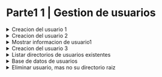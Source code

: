 # Parte1 1 | Gestion de usuarios

<details>
<summary>Creacion del usuario 1</summary>

        Para la creacion de un usuario es necesario utilizar el comando sudo adduser nombre_usuario. Al ejecutar este comando         establece un password.

     <div align="center">
        <a href="" target="_blank"><img src="https://github.com/JulioFernandez99/so1_actividades_201902416/blob/main/Recursos/Actividad3/creando_usuario1.png" style="width:50rem"></a>
    </div>

</details>

<details>
<summary>Creacion del usuario 2</summary>

     Para la creacion de un usuario es necesario utilizar el comando sudo adduser nombre_usuario. Al ejecutar este comando establece un password.

     <div align="center">
        <a href="" target="_blank"><img src="https://github.com/JulioFernandez99/P2_MIA_201902416/blob/main/FilesReportes/login.png" style="width:50rem"></a>
    </div>

</details>

<details>
    <summary>Mostrar informacion de usuario1</summary>

        Para mostrar la informacion de dicho usuario, se ultiliza el siguiente comando, id nombre_usuario1.   
        
        <div align="center">
            <a href="" target="_blank"><img src="https://github.com/JulioFernandez99/P2_MIA_201902416/blob/main/FilesReportes/login.png" style="width:50rem"></a>
    </div>

</details>


<details>
    <summary>Creacion del usuario 3</summary>
        <div align="center">
            <a href="" target="_blank"><img src="https://github.com/JulioFernandez99/P2_MIA_201902416/blob/main/FilesReportes/login.png" style="width:50rem"></a>
    </div>

</details>

<details>
    <summary>Listar directorios de usuarios existentes</summary>

    Para ver los directorios raiz de cada usuario hay que hacer el comando ls a la ruta home, de la siguiente manera: ls /home

        <div align="center">
            <a href="" target="_blank"><img src="https://github.com/JulioFernandez99/P2_MIA_201902416/blob/main/FilesReportes/login.png" style="width:50rem"></a>
    </div>

</details>


<details>
    <summary>Base de datos de usuarios</summary>

    Para ver la base de datos de usuarios, utilizar el comando cat /etc/passwd

        <div align="center">
            <a href="" target="_blank"><img src="https://github.com/JulioFernandez99/P2_MIA_201902416/blob/main/FilesReportes/login.png" style="width:50rem"></a>
    </div>

</details>


<details>
    <summary>Eliminar usuario, mas no su directorio raiz</summary>

    Para eliminar un usuario y conservar su directorio utilizar el siguiente comando: sudo userdel nombre_usuario.

    En la primera imagen se puede observar que se conservo el directorio raiz del usuario, pero en la segunda imagen se observa que el usuario ya no existe en la base de datos.

    <div align="center">
            <a href="" target="_blank"><img src="https://github.com/JulioFernandez99/P2_MIA_201902416/blob/main/FilesReportes/login.png" style="width:50rem"></a>
    </div>

    <div align="center">
            <a href="" target="_blank"><img src="https://github.com/JulioFernandez99/P2_MIA_201902416/blob/main/FilesReportes/login.png" style="width:50rem"></a>
    </div>

</details>
